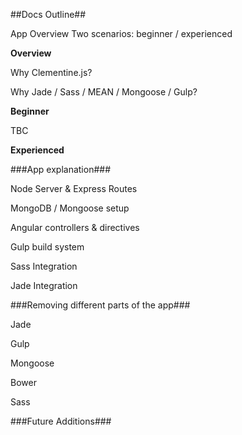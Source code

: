 ##Docs Outline##

App Overview
Two scenarios: beginner / experienced

**Overview**

Why Clementine.js?

Why Jade / Sass / MEAN / Mongoose / Gulp?

**Beginner**

TBC

**Experienced**

###App explanation###

Node Server & Express Routes

MongoDB / Mongoose setup

Angular controllers & directives

Gulp build system

Sass Integration

Jade Integration

###Removing different parts of the app###

Jade

Gulp

Mongoose

Bower

Sass

###Future Additions###